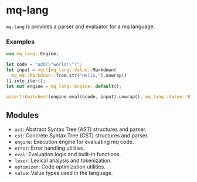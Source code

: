 # mq-lang

`mq-lang` is provides a parser and evaluator for a mq language.

### Examples

```rs
use mq_lang::Engine;

let code = "add(\"world!\")";
let input = vec![mq_lang::Value::Markdown(
  mq_md::Markdown::from_str("Hello,").unwrap()
)].into_iter();
let mut engine = mq_lang::Engine::default();

assert!(matches!(engine.eval(&code, input).unwrap(), mq_lang::Value::String("Hello,world!".to_string())));
```

## Modules

- `ast`: Abstract Syntax Tree (AST) structures and parser.
- `cst`: Concrete Syntax Tree (CST) structures and parser.
- `engine`: Execution engine for evaluating mq code.
- `error`: Error handling utilities.
- `eval`: Evaluation logic and built-in functions.
- `lexer`: Lexical analysis and tokenization.
- `optimizer`: Code optimization utilities.
- `value`: Value types used in the language.
